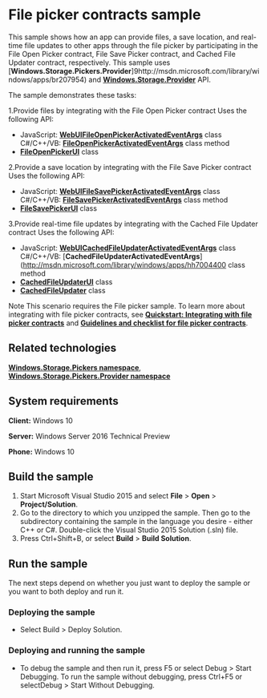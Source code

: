 ﻿<!---
  category: FilesFoldersAndLibraries
--->

# File picker contracts sample

This sample shows how an app can provide files, a save location, and real-time file updates to other apps through the file picker by participating in the File Open Picker contract, File Save Picker contract, and Cached File Updater contract, respectively. This sample uses [**Windows.Storage.Pickers.Provider**]9http://msdn.microsoft.com/library/windows/apps/br207954) and [**Windows.Storage.Provider**](http://msdn.microsoft.com/library/windows/apps/hh747812) API. 

The sample demonstrates these tasks:

1.Provide files by integrating with the File Open Picker contract
Uses the following API:

- JavaScript: [**WebUIFileOpenPickerActivatedEventArgs**](http://msdn.microsoft.com/library/windows/apps/hh701800) class
C#/C++/VB: [**FileOpenPickerActivatedEventArgs**](http://msdn.microsoft.com/library/windows/apps/hh700467) class method 
- [**FileOpenPickerUI**](http://msdn.microsoft.com/library/windows/apps/hh738453) class 


2.Provide a save location by integrating with the File Save Picker contract
Uses the following API:

- JavaScript: [**WebUIFileSavePickerActivatedEventArgs**](http://msdn.microsoft.com/library/windows/apps/hh701822) class
C#/C++/VB: [**FileSavePickerActivatedEventArgs**](http://msdn.microsoft.com/library/windows/apps/hh700489) class method 
- [**FileSavePickerUI**](http://msdn.microsoft.com/library/windows/apps/hh738463) class 


3.Provide real-time file updates by integrating with the Cached File Updater contract
Uses the following API:

- JavaScript: [**WebUICachedFileUpdaterActivatedEventArgs**](http://msdn.microsoft.com/library/windows/apps/hh701752) class
C#/C++/VB: [**CachedFileUpdaterActivatedEventArgs**](http://msdn.microsoft.com/library/windows/apps/hh7004400 class method 
- [**CachedFileUpdaterUI**](http://msdn.microsoft.com/library/windows/apps/hh747794) class 
- [**CachedFileUpdater**](http://msdn.microsoft.com/library/windows/apps/hh747793) class 

Note  This scenario requires the  File picker sample.
To learn more about integrating with file picker contracts, see  [**Quickstart: Integrating with file picker contracts**](http://msdn.microsoft.com/library/windows/apps/hh465192) and  [**Guidelines and checklist for file picker contracts**](http://msdn.microsoft.com/library/windows/apps/jj150594).

## Related technologies

[**Windows.Storage.Pickers namespace**](http://msdn.microsoft.com/library/windows/apps/br207928), [**Windows.Storage.Pickers.Provider namespace**](http://msdn.microsoft.com/library/windows/apps/br207954)

## System requirements

**Client:** Windows 10

**Server:** Windows Server 2016 Technical Preview

**Phone:** Windows 10

## Build the sample

1. Start Microsoft Visual Studio 2015 and select **File** \> **Open** \> **Project/Solution**.
2.  Go to the directory to which you unzipped the sample. Then go to the subdirectory containing the sample in the language you desire - either C++ or C\#. Double-click the Visual Studio 2015 Solution (.sln) file.
3.  Press Ctrl+Shift+B, or select **Build** \> **Build Solution**.

## Run the sample

The next steps depend on whether you just want to deploy the sample or you want to both deploy and run it.

### Deploying the sample

- Select Build > Deploy Solution. 

### Deploying and running the sample

- To debug the sample and then run it, press F5 or select Debug >  Start Debugging. To run the sample without debugging, press Ctrl+F5 or selectDebug > Start Without Debugging. 

